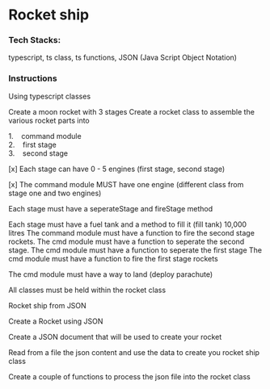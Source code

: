 # Rocket ship

### Tech Stacks:
typescript, ts class, ts functions, JSON (Java Script Object Notation)

### Instructions
Using typescript classes

Create a moon rocket with 3 stages
Create a rocket class to assemble the various rocket parts into

1.    command module </br>
2.    first stage </br>
3.    second stage </br>

[x] Each stage can have 0 - 5 engines (first stage, second stage) 

[x] The command module MUST have one engine (different class from stage one and two engines)

Each stage must have a seperateStage and fireStage method

Each stage must have a fuel tank and a method to fill it (fill tank) 10,000 litres
The command module must have a function to fire the second stage rockets.
The cmd module must have a function to seperate the second stage.
The cmd module must have a function to seperate the first stage
The cmd module must have a function to fire the first stage rockets

The cmd module must have a way to land (deploy parachute)


All classes must be held within the rocket class


Rocket ship from JSON

Create a Rocket using JSON

Create a JSON document that will be used to create your rocket

Read from a file the json content and use the data to create you rocket ship class

Create a couple of functions to process the json file into the rocket class

